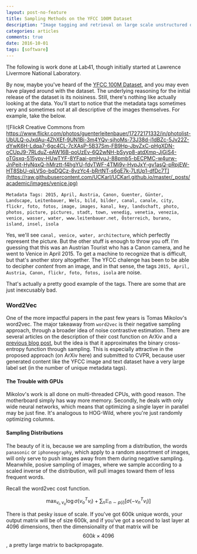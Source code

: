 ```yaml
---
layout: post-no-feature
title: Sampling Methods on the YFCC 100M Dataset
description: "Image tagging and retrieval on large scale unstructured data using sampling methods."
categories: articles
comments: true
date: 2016-10-01
tags: [software]
---
```



The following is work done at Lab41, though initially started at Lawrence Livermore National Laboratory.

By now, maybe you've heard of the [YFCC 100M Dataset](https://webscope.sandbox.yahoo.com/catalog.php?datatype=i&did=67), and you may even have played around with the dataset. The underlying reasoning for the initial release of the dataset is its noisiness. Still, there's nothing like actually looking at the data. You'll start to notice that the metadata tags sometimes very and sometimes not at all descriptive of the images themselves. For example, take the below.

![FlickR Creative Commons from https://www.flickr.com/photos/guenterleitenbauer/17272171332/in/photolist-UbULQ-oJxdAu-4ZhXEf-9UN1Bi-3m4YQy-sjhoMs-73J38d-j1dBZc-5Jv22Z-dYwK6H-Ldqa7-6gc4CL-7cXAsP-5B37Sm-FB9Hp-JbvZxC-pHgXDN-oCUpJ9-7RLduZ-eAW16B-poUzEv-6Q2wNH-bSyyp8-atdXmp-JjGiS4-oTGsxq-515ypv-HUwTYF-8YFaai-gmHyuJ-88pmb5-bECPMC-w4urw-JnPeit-HyNqxQ-hMrztt-f4hgYU-fdvTWF-4TMi9v-HvpJxY-gv1asQ-pRpjEW-HT8SbU-qjLVSo-bqDQCz-8vzYc4-bRrtNT-s6gE7k-7LtUp1-dfDc7T](https://raw.githubusercontent.com/UCKarl/UCKarl.github.io/master/_posts/academic/images/venice.jpg)
```
Metadata Tags: 2015, April, Austria, Canon, Guenter, Günter, Landscape, Leitenbauer, Wels, bild, bilder, canal, canale, city, flickr, foto, fotos, image, images, kanal, key, landschaft, photo, photos, picture, pictures, stadt, town, venedig, venetia, venezia, venice, wasser, water, www.leitenbauer.net, Österreich, burano, island, insel, isola
```

Yes, we'll see `canal, venice, water, architecture`, which perfectly represent the picture. But the other stuff is enough to throw you off. I'm guessing that this was an Austrian Tourist who has a Canon camera, and he went to Venice in April 2015. To get a machine to recognize that is difficult, but that's another story altogether. The YFCC chalenge has been to be able to decipher *content* from an image, and in that sense, the tags `2015, April, Austria, Canon, flickr, foto, fotos, isola` are noise.

That's actually a pretty good example of the tags. There are some that are just inexcusably bad.


### Word2Vec

One of the more impactful papers in the past few years is Tomas Mikolov's word2vec. The major takeaway from `word2vec` is their negative sampling approach, through a broader idea of noise contrastive estimation. There are several articles on the description of their cost function on ArXiv and a [previous blog post](https://gab41.lab41.org/anything2vec-e99ec0dc186#.ddnjxweeq), but the idea is that it approximates the binary cross-entropy function through sampling. This is especially attractive in the proposed approach (on ArXiv here) and submitted to CVPR, because user generated content like the YFCC image and text dataset have a very large label set (in the number of unique metadata tags).

#### The Trouble with GPUs

Mikolov's work is all done on multi-threaded CPUs, with good reason. The motherboard simply has way more memory. Secondly, he deals with only wide neural networks, which means that optimizing a single layer in parallel may be just fine. It's analogous to HOG-Wild, where you're just randomly optimizing columns.

#### Sampling Distributions

The beauty of it is, because we are sampling from a distribution, the words `panasonic` or `iphoneography`, which apply to a random assortment of images, will only serve to push images away from them during negative sampling. Meanwhile, posive sampling of images, where we sample according to a scaled inverse of the distribution, will pull images toward them of less frequent words.

Recall the word2vec cost function.

$$ \max_{v_i, v_o} \log \sigma( v_o^T v_i ) + \sum_n \mathbb{E}_{n\sim p(i)}\left[ \sigma (- v_n^T v_i) \right] $$

There is that pesky issue of scale. If you've got 600k unique words, your output matrix will be of size 600k, and if you've got a second to last layer at 4096 dimensions, then the dimensionality of that matrix will be $$600k \times 4096$$, a pretty large matrix to backpropagate.
